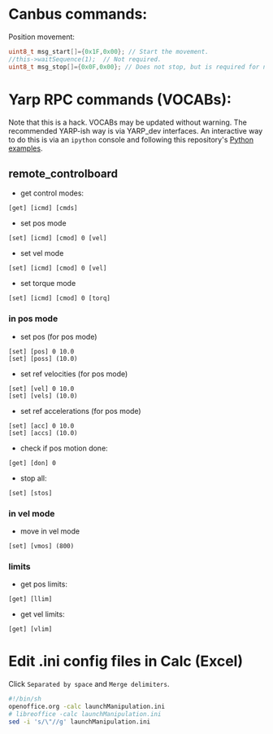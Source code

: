 # Canbus commands:

Position movement:
```c
uint8_t msg_start[]={0x1F,0x00}; // Start the movement.
//this->waitSequence(1);  // Not required.
uint8_t msg_stop[]={0x0F,0x00}; // Does not stop, but is required for next start.
```

# Yarp RPC commands (VOCABs):

Note that this is a hack. VOCABs may be updated without warning. The recommended YARP-ish way is via YARP_dev interfaces. An interactive way to do this is via an `ipython` console and following this repository's [Python examples](https://github.com/roboticslab-uc3m/yarp-devices/tree/develop/example/python).

## remote_controlboard
* get control modes:
```
[get] [icmd] [cmds]
```

* set pos mode
```
[set] [icmd] [cmod] 0 [vel]
```

* set vel mode
```
[set] [icmd] [cmod] 0 [vel]
```

* set torque mode
```
[set] [icmd] [cmod] 0 [torq]
```

### in pos mode
* set pos (for pos mode)
```
[set] [pos] 0 10.0
[set] [poss] (10.0)
```

* set ref velocities (for pos mode)
```
[set] [vel] 0 10.0
[set] [vels] (10.0)
```

* set ref accelerations (for pos mode)
```
[set] [acc] 0 10.0
[set] [accs] (10.0)
```

* check if pos motion done:
```
[get] [don] 0
```

* stop all:
```
[set] [stos]
```

### in vel mode
* move in vel mode
```
[set] [vmos] (800)
```

### limits
* get pos limits:
```
[get] [llim]
```

* get vel limits:
```
[get] [vlim]
```

# Edit .ini config files in Calc (Excel)
Click `Separated by space` and `Merge delimiters`.
```bash
#!/bin/sh
openoffice.org -calc launchManipulation.ini
# libreoffice -calc launchManipulation.ini
sed -i 's/\"//g' launchManipulation.ini
```
